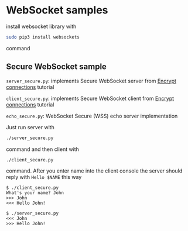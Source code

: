# WebSocket samples

install websocket library with

```bash
sudo pip3 install websockets
```

command


## Secure WebSocket sample

`server_secure.py`: implements Secure WebSocket server from [Encrypt connections](https://websockets.readthedocs.io/en/stable/intro/quickstart.html#encrypt-connections) tutorial

`client_secure.py`: implements Secure WebSocket client from [Encrypt connections](https://websockets.readthedocs.io/en/stable/intro/quickstart.html#encrypt-connections) tutorial

`echo_secure.py`: WebSocket Secure (WSS) echo server implementation

Just run server with

```bash
./server_secure.py
```

command and then client with

```bash
./client_secure.py
```

command. After you enter name into the client console the server should reply with `Hello $NAME` this way

```console
$ ./client_secure.py 
What's your name? John
>>> John
<<< Hello John!
```

```console
$ ./server_secure.py 
<<< John
>>> Hello John!
```
